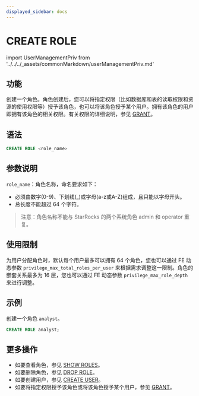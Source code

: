 ```yaml
---
displayed_sidebar: docs
---
```


# CREATE ROLE

import UserManagementPriv from '../../../_assets/commonMarkdown/userManagementPriv.md'

## 功能

创建一个角色。角色创建后，您可以将指定权限（比如数据库和表的读取权限和资源的使用权限等）授予该角色，也可以将该角色授予某个用户。拥有该角色的用户即拥有该角色的相关权限。有关权限的详细说明，参见 [GRANT](./GRANT.md)。

<UserManagementPriv />

## 语法

```SQL
CREATE ROLE <role_name>
```

## 参数说明

`role_name`：角色名称，命名要求如下：

- 必须由数字(0-9)、下划线(_)或字母(a-z或A-Z)组成，且只能以字母开头。
- 总长度不能超过 64 个字符。

> 注意：角色名称不能与 StarRocks 的两个系统角色 admin 和 operator 重复。

## 使用限制

为用户分配角色时，默认每个用户最多可以拥有 64 个角色，您也可以通过 FE 动态参数 `privilege_max_total_roles_per_user` 来根据需求调整这一限制。角色的嵌套关系最多为 16 层，您也可以通过 FE 动态参数 `privilege_max_role_depth` 来进行调整。

## 示例

创建一个角色 `analyst`。

```SQL
CREATE ROLE analyst;
```

## 更多操作

- 如要查看角色，参见 [SHOW ROLES](./SHOW_ROLES.md)。
- 如要删除角色，参见 [DROP ROLE](./DROP_ROLE.md)。
- 如要创建用户，参见 [CREATE USER](./CREATE_USER.md)。
- 如要将指定权限授予该角色或将该角色授予某个用户，参见 [GRANT](./GRANT.md)。
